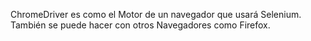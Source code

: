 ChromeDriver es como el Motor de un navegador que usará Selenium.
También se puede hacer con otros Navegadores como Firefox.

